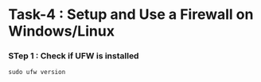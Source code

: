 # Task-4 : Setup and Use a Firewall on Windows/Linux

### STep 1 : Check if UFW is installed
`sudo ufw version`
